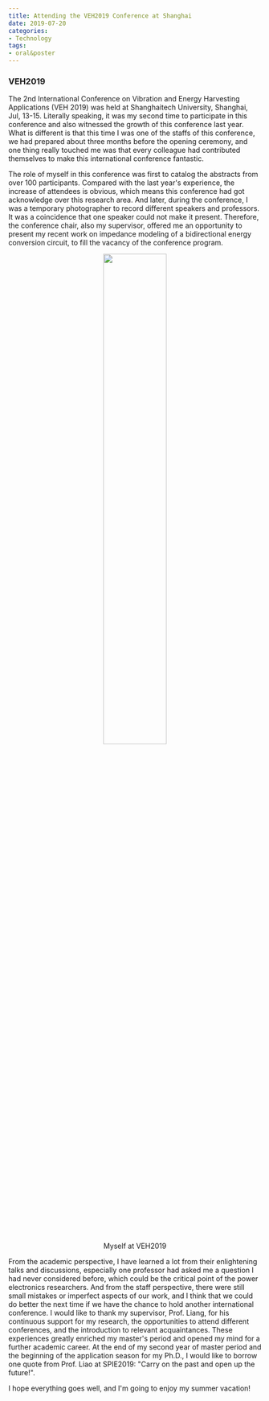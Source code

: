 ```yaml
---
title: Attending the VEH2019 Conference at Shanghai
date: 2019-07-20
categories:
- Technology
tags:
- oral&poster
---
```



### VEH2019
 The 2nd International Conference on Vibration and Energy Harvesting Applications (VEH 2019) was held at Shanghaitech University, Shanghai, Jul, 13-15. Literally speaking, it was my second time to participate in this conference and also witnessed the growth of this conference last year. What is different is that this time I was one of the staffs of this conference, we had prepared about three months before the opening ceremony, and one thing really touched me was that every colleague had contributed themselves to make this international conference fantastic.


 The role of myself in this conference was first to catalog the abstracts from over 100 participants. Compared with the last year's experience, the increase of attendees is obvious, which means this conference had got acknowledge over this research area. And later, during the conference, I was a temporary photographer to record different speakers and professors. It was a coincidence that one speaker could not make it present. Therefore, the conference chair, also my supervisor, offered me an opportunity to present my recent work on impedance modeling of a bidirectional energy conversion circuit, to fill the vacancy of the conference program. 

<div align="center">    
    <p><img src="https://s2.ax1x.com/2019/07/23/ekgSXV.jpg" alt=""  style="width:50%" />
    <p>Myself at VEH2019
</div>

From the academic perspective, I have learned a lot from their enlightening talks and discussions, especially one professor had asked me a question  I had never considered before, which could be the critical point of the power electronics researchers.  And from the staff perspective, there were still small mistakes or imperfect aspects of our work, and I think that we could do better the next time if we have the chance to hold another international conference. I would like to thank my supervisor, Prof. Liang, for his continuous support for my research, the opportunities to attend different conferences, and the introduction to relevant acquaintances. These experiences greatly enriched my master's period and opened my mind for a further academic career. At the end of my second year of master period and the beginning of the application season for my Ph.D., I would like to borrow one quote from Prof. Liao at SPIE2019: "Carry on the past and open up the future!". 

I hope everything goes well, and I'm going to enjoy my summer vacation!







